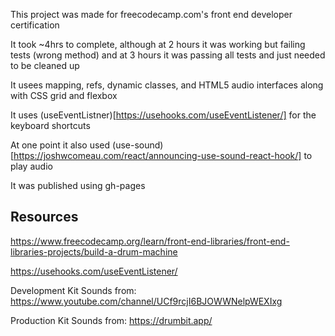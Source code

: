 This project was made for freecodecamp.com's front end developer certification

It took ~4hrs to complete, although at 2 hours it was working but failing tests (wrong method) and at 3 hours it was passing all tests and just needed to be cleaned up

It usees mapping, refs, dynamic classes, and HTML5 audio interfaces along with CSS grid and flexbox

It uses (useEventListner)[https://usehooks.com/useEventListener/] for the keyboard shortcuts

At one point it also used (use-sound)[https://joshwcomeau.com/react/announcing-use-sound-react-hook/] to play audio

It was published using gh-pages


## Resources

https://www.freecodecamp.org/learn/front-end-libraries/front-end-libraries-projects/build-a-drum-machine

https://usehooks.com/useEventListener/

Development Kit Sounds from: https://www.youtube.com/channel/UCf9rcjI6BJOWWNelpWEXIxg

Production Kit Sounds from: https://drumbit.app/

